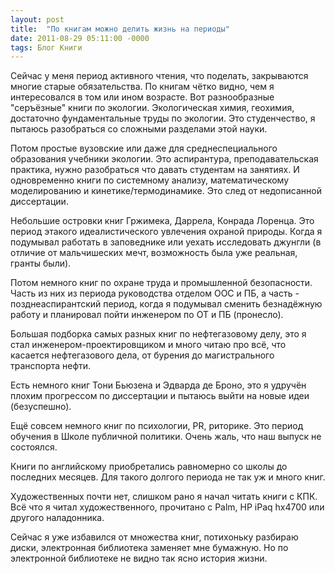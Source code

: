 ```yaml
---
layout: post
title:  "По книгам можно делить жизнь на периоды"
date: 2011-08-29 05:11:00 -0000
tags: Блог Книги
---
```


Сейчас у меня период активного чтения, что поделать, закрываются многие старые обязательства. По книгам чётко видно, чем я интересовался в том или ином возрасте. Вот разнообразные "серъёзные" книги по экологии. Экологическая химия, геохимия, достаточно фундаментальные труды по экологии. Это студенчество, я пытаюсь разобраться со сложными разделами этой науки.

Потом простые вузовские или даже для среднеспециального образования учебники экологии. Это аспирантура, преподавательская практика, нужно разобраться что давать студентам на занятиях. И одновременно книги по системному анализу, математическому моделированию и кинетике/термодинамике. Это след от недописанной диссертации.

Небольшие островки книг Гржимека, Даррела, Конрада Лоренца. Это период этакого идеалистического увлечения охраной природы. Когда я подумывал работать в заповеднике или уехать исследовать джунгли (в отличие от мальчишеских мечт, возможность была уже реальная, гранты были).

Потом немного книг по охране труда и промышленной безопасности. Часть из них из периода руководства отделом ООС и ПБ, а часть - позднеаспирантский период, когда я подумывал сменить безнадёжную работу и планировал пойти инженером по ОТ и ПБ (пронесло).

Большая подборка самых разных книг по нефтегазовому делу, это я стал инженером-проектировщиком и много читаю про всё, что касается нефтегазового дела, от бурения до магистрального транспорта нефти.

Есть немного книг Тони Бьюзена и Эдварда де Броно, это я удручён плохим прогрессом по диссертации и пытаюсь выйти на новые идеи (безуспешно).

Ещё совсем немного книг по психологии, PR, риторике. Это период обучения в Школе публичной политики. Очень жаль, что наш выпуск не состоялся.

Книги по английскому приобретались равномерно со школы до последних месяцев. Для такого долгого периода не так уж и много книг.

Художественных почти нет, слишком рано я начал читать книги с КПК. Всё что я читал художественного, прочитано с Palm, HP iPaq hx4700 или другого наладонника.

Сейчас я уже избавился от множества книг, потихоньку разбираю диски, электронная библиотека заменяет мне бумажную. Но по электронной библиотеке не видно так ясно история жизни.